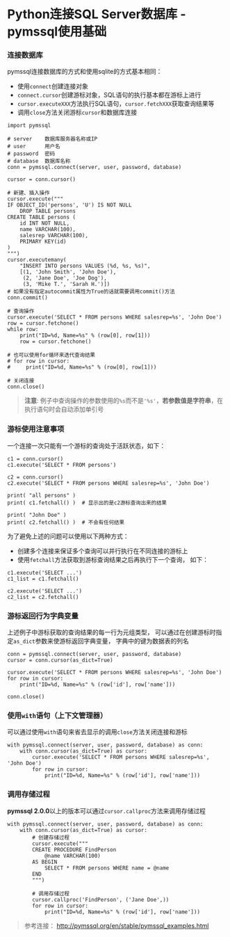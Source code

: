 # Python连接SQL Server数据库 - pymssql使用基础

### 连接数据库

pymssql连接数据库的方式和使用sqlite的方式基本相同：

 - 使用`connect`创建连接对象
 - `connect.cursor`创建游标对象，SQL语句的执行基本都在游标上进行
 - `cursor.executeXXX`方法执行SQL语句，`cursor.fetchXXX`获取查询结果等
 - 调用`close`方法关闭游标`cursor`和数据库连接

```
import pymssql

# server    数据库服务器名称或IP
# user      用户名
# password  密码
# database  数据库名称
conn = pymssql.connect(server, user, password, database)

cursor = conn.cursor()

# 新建、插入操作
cursor.execute("""
IF OBJECT_ID('persons', 'U') IS NOT NULL
    DROP TABLE persons
CREATE TABLE persons (
    id INT NOT NULL,
    name VARCHAR(100),
    salesrep VARCHAR(100),
    PRIMARY KEY(id)
)
""")
cursor.executemany(
    "INSERT INTO persons VALUES (%d, %s, %s)",
    [(1, 'John Smith', 'John Doe'),
     (2, 'Jane Doe', 'Joe Dog'),
     (3, 'Mike T.', 'Sarah H.')])
# 如果没有指定autocommit属性为True的话就需要调用commit()方法
conn.commit()

# 查询操作
cursor.execute('SELECT * FROM persons WHERE salesrep=%s', 'John Doe')
row = cursor.fetchone()
while row:
    print("ID=%d, Name=%s" % (row[0], row[1]))
    row = cursor.fetchone()

# 也可以使用for循环来迭代查询结果
# for row in cursor:
#     print("ID=%d, Name=%s" % (row[0], row[1]))

# 关闭连接
conn.close()
```

> **注意**: 例子中查询操作的参数使用的`%s`而不是`'%s'`，**若参数值是字符串**，在执行语句时会自动添加单引号

### 游标使用注意事项

一个连接一次只能有一个游标的查询处于活跃状态，如下：

```
c1 = conn.cursor()
c1.execute('SELECT * FROM persons')

c2 = conn.cursor()
c2.execute('SELECT * FROM persons WHERE salesrep=%s', 'John Doe')

print( "all persons" )
print( c1.fetchall() )  # 显示出的是c2游标查询出来的结果

print( "John Doe" )
print( c2.fetchall() )  # 不会有任何结果
```

为了避免上述的问题可以使用以下两种方式：

 - 创建多个连接来保证多个查询可以并行执行在不同连接的游标上
 - 使用`fetchall`方法获取到游标查询结果之后再执行下一个查询， 如下：

```
c1.execute('SELECT ...')
c1_list = c1.fetchall()

c2.execute('SELECT ...')
c2_list = c2.fetchall()
```

### 游标返回行为字典变量

上述例子中游标获取的查询结果的每一行为元组类型，
可以通过在创建游标时指定`as_dict`参数来使游标返回字典变量，
字典中的键为数据表的列名

```
conn = pymssql.connect(server, user, password, database)
cursor = conn.cursor(as_dict=True)

cursor.execute('SELECT * FROM persons WHERE salesrep=%s', 'John Doe')
for row in cursor:
    print("ID=%d, Name=%s" % (row['id'], row['name']))

conn.close()
```

### 使用`with`语句（上下文管理器）

可以通过使用`with`语句来省去显示的调用`close`方法关闭连接和游标

```
with pymssql.connect(server, user, password, database) as conn:
    with conn.cursor(as_dict=True) as cursor:
        cursor.execute('SELECT * FROM persons WHERE salesrep=%s', 'John Doe')
        for row in cursor:
            print("ID=%d, Name=%s" % (row['id'], row['name']))
```

### 调用存储过程

**pymssql 2.0.0**以上的版本可以通过`cursor.callproc`方法来调用存储过程

```
with pymssql.connect(server, user, password, database) as conn:
    with conn.cursor(as_dict=True) as cursor:
        # 创建存储过程
        cursor.execute("""
        CREATE PROCEDURE FindPerson
            @name VARCHAR(100)
        AS BEGIN
            SELECT * FROM persons WHERE name = @name
        END
        """)

        # 调用存储过程
        cursor.callproc('FindPerson', ('Jane Doe',))
        for row in cursor:
            print("ID=%d, Name=%s" % (row['id'], row['name']))
```

> 参考连接： <http://pymssql.org/en/stable/pymssql_examples.html>